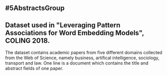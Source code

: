 #5AbstractsGroup
---------------------------------------------------

Dataset used in "Leveraging Pattern Associations for Word Embedding Models", COLING 2018.
---------------------------------------------------

The dataset contains academic papers from five different domains collected from the Web of Science, namely business, artifical intelligence, sociology, transport and law. One line is a document which contains the title and abstract fields of one paper.
